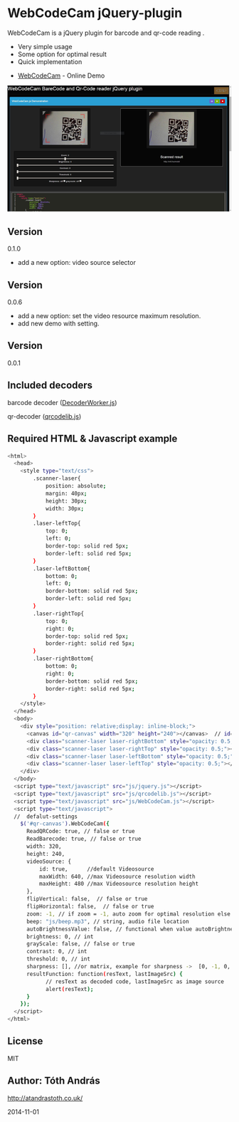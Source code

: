 WebCodeCam jQuery-plugin
========================

WebCodeCam is a jQuery plugin for  barcode and qr-code reading .

  - Very simple usage
  - Some option for optimal result
  - Quick implementation


* [WebCodeCam] - Online Demo 

<img src = "demo.png"/>

Version
----

0.1.0

- add a new option: video source selector

Version
----

0.0.6

- add a new option: set the video resource maximum resolution.
- add new demo with setting.

Version
----

0.0.1

Included decoders
-----------

barcode decoder ([DecoderWorker.js])

qr-decoder ([qrcodelib.js])
 

Required HTML & Javascript example
--------------

```sh
<html>
  <head>
    <style type="text/css">
        .scanner-laser{
            position: absolute;
            margin: 40px;
            height: 30px;
            width: 30px;
        }
        .laser-leftTop{
            top: 0;
            left: 0;
            border-top: solid red 5px;
            border-left: solid red 5px; 
        }
        .laser-leftBottom{
            bottom: 0;
            left: 0;
            border-bottom: solid red 5px;
            border-left: solid red 5px; 
        }
        .laser-rightTop{
            top: 0;
            right: 0;
            border-top: solid red 5px;
            border-right: solid red 5px;    
        }
        .laser-rightBottom{
            bottom: 0;
            right: 0;
            border-bottom: solid red 5px;
            border-right: solid red 5px;    
        }
    </style>
  </head>
  <body>
    <div style="position: relative;display: inline-block;">
      <canvas id="qr-canvas" width="320" height="240"></canvas>  // id="qr-canvas" is important!     
      <div class="scanner-laser laser-rightBottom" style="opacity: 0.5;"></div>
      <div class="scanner-laser laser-rightTop" style="opacity: 0.5;"></div>
      <div class="scanner-laser laser-leftBottom" style="opacity: 0.5;"></div>
      <div class="scanner-laser laser-leftTop" style="opacity: 0.5;"></div>
    </div>
  </body>
  <script type="text/javascript" src="js/jquery.js"></script>
  <script type="text/javascript" src="js/qrcodelib.js"></script>
  <script type="text/javascript" src="js/WebCodeCam.js"></script>
  <script type="text/javascript">
  //  defalut-settings
    $('#qr-canvas').WebCodeCam({
      ReadQRCode: true, // false or true
      ReadBarecode: true, // false or true
      width: 320,
      height: 240,
      videoSource: {  
          id: true,      //default Videosource
          maxWidth: 640, //max Videosource resolution width
          maxHeight: 480 //max Videosource resolution height
      },
      flipVertical: false,  // false or true
      flipHorizontal: false,  // false or true
      zoom: -1, // if zoom = -1, auto zoom for optimal resolution else int
      beep: "js/beep.mp3", // string, audio file location
      autoBrightnessValue: false, // functional when value autoBrightnessValue is int
      brightness: 0, // int 
      grayScale: false, // false or true
      contrast: 0, // int 
      threshold: 0, // int 
      sharpness: [], //or matrix, example for sharpness ->  [0, -1, 0, -1, 5, -1, 0, -1, 0]
      resultFunction: function(resText, lastImageSrc) {
            // resText as decoded code, lastImageSrc as image source 
            alert(resText);
      }
    });
  </script>
</html>

```

License
----

MIT

Author: Tóth András
---
http://atandrastoth.co.uk/

2014-11-01

[WebCodeCam]:http://atandrastoth.co.uk/main/pages/plugins/codereader/
[DecoderWorker.js]:https://github.com/EddieLa/BarcodeReader
[qrcodelib.js]:https://github.com/LazarSoft/jsqrcode
